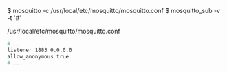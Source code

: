 
$ mosquitto -c /usr/local/etc/mosquitto/mosquitto.conf
$ mosquitto_sub -v -t '#'

/usr/local/etc/mosquitto/mosquitto.conf
```sh
# ...
listener 1883 0.0.0.0
allow_anonymous true
# ...
```